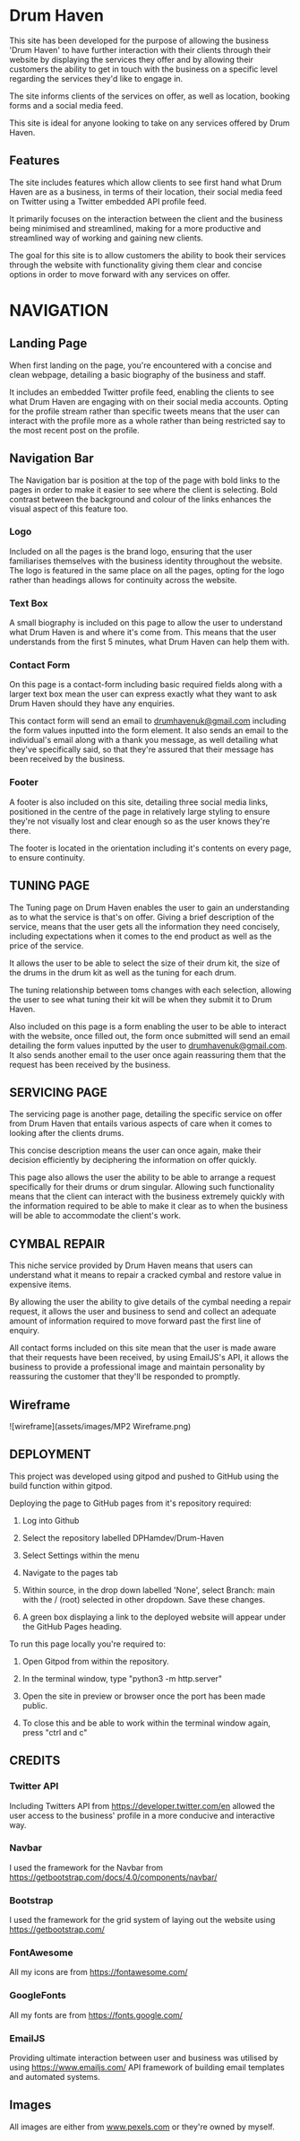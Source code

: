 # Drum Haven



This site has been developed for the purpose of allowing the business 'Drum Haven' to have further interaction with their clients through their website by displaying the services they offer and by allowing their customers the ability to get in touch with the business on a specific level regarding the services they'd like to engage in. 



The site informs clients of the services on offer, as well as location, booking forms and a social media feed. 



This site is ideal for anyone looking to take on any services offered by Drum Haven. 



## Features



The site includes features which allow clients to see first hand what Drum Haven are as a business, in terms of their location, their social media feed on Twitter using a Twitter embedded API profile feed. 



It primarily focuses on the interaction between the client and the business being minimised and streamlined, making for a more productive and streamlined way of working and gaining new clients. 



The goal for this site is to allow customers the ability to book their services through the website with functionality giving them clear and concise options in order to move forward with any services on offer. 



# NAVIGATION



## Landing Page



When first landing on the page, you're encountered with a concise and clean webpage, detailing a basic biography of the business and staff.



It includes an embedded Twitter profile feed, enabling the clients to see what Drum Haven are engaging with on their social media accounts. Opting for the profile stream rather than specific tweets means that the user can interact with the profile more as a whole rather than being restricted say to the most recent post on the profile. 



## Navigation Bar



The Navigation bar is position at the top of the page with bold links to the pages in order to make it easier to see where the client is selecting. Bold contrast between the background and colour of the links enhances the visual aspect of this feature too. 



### Logo



Included on all the pages is the brand logo, ensuring that the user familiarises themselves with the business identity throughout the website. The logo is featured in the same place on all the pages, opting for the logo rather than headings allows for continuity across the website. 



### Text Box



A small biography is included on this page to allow the user to understand what Drum Haven is and where it's come from. This means that the user understands from the first 5 minutes, what Drum Haven can help them with. 



### Contact Form



On this page is a contact-form including basic required fields along with a larger text box mean the user can express exactly what they want to ask Drum Haven should they have any enquiries. 



This contact form will send an email to drumhavenuk@gmail.com including the form values inputted into the form element. It also sends an email to the individual's email along with a thank you message, as well detailing what they've specifically said, so that they're assured that their message has been received by the business. 




### Footer



A footer is also included on this site, detailing three social media links, positioned in the centre of the page in relatively large styling to ensure they're not visually lost and clear enough so as the user knows they're there. 



The footer is located in the orientation including it's contents on every page, to ensure continuity. 





## TUNING PAGE



The Tuning page on Drum Haven enables the user to gain an understanding as to what the service is that's on offer. Giving a brief description of the service, means that the user gets all the information they need concisely, including expectations when it comes to the end product as well as the price of the service. 

It allows the user to be able to select the size of their drum kit, the size of the drums in the drum kit as well as the tuning for each drum. 

The tuning relationship between toms changes with each selection, allowing the user to see what tuning their kit will be when they submit it to Drum Haven. 


Also included on this page is a form enabling the user to be able to interact with the website, once filled out, the form once submitted will send an email detailing the form values inputted by the user to drumhavenuk@gmail.com. It also sends another email to the user once again reassuring them that the request has been received by the business. 



## SERVICING PAGE


The servicing page is another page, detailing the specific service on offer from Drum Haven that entails various aspects of care when it comes to looking after the clients drums. 


This concise description means the user can once again, make their decision efficiently by deciphering the information on offer quickly.

This page also allows the user the ability to be able to arrange a request specifically for their drums or drum singular. Allowing such functionality means that the client can interact with the business extremely quickly with the information required to be able to make it clear as to when the business will be able to accommodate the client's work. 



## CYMBAL REPAIR


This niche service provided by Drum Haven means that users can understand what it means to repair a cracked cymbal and restore value in expensive items. 


By allowing the user the ability to give details of the cymbal needing a repair request, it allows the user and business to send and collect an adequate amount of information required to move forward past the first line of enquiry. 



All contact forms included on this site mean that the user is made aware that their requests have been received, by using EmailJS's API, it allows the business to provide a professional image and maintain personality by reassuring the customer that they'll be responded to promptly. 

## Wireframe

![wireframe](assets/images/MP2 Wireframe.png)


## DEPLOYMENT


This project was developed using gitpod and pushed to GitHub using the build function within gitpod.

Deploying the page to GitHub pages from it's repository required:

1. Log into Github

2. Select the repository labelled DPHamdev/Drum-Haven

3. Select Settings within the menu

4. Navigate to the pages tab

5. Within source, in the drop down labelled 'None', select Branch: main with the / (root) selected in other dropdown. Save these changes.

6. A green box displaying a link to the deployed website will appear under the GitHub Pages heading.

To run this page locally you're required to:

1. Open Gitpod from within the repository.

2. In the terminal window, type "python3 -m http.server"

3. Open the site in preview or browser once the port has been made public.

4. To close this and be able to work within the terminal window again, press "ctrl and c"



## CREDITS


### Twitter API

Including Twitters API from https://developer.twitter.com/en allowed the user access to the business' profile in a more conducive and interactive way. 



### Navbar

I used the framework for the Navbar from https://getbootstrap.com/docs/4.0/components/navbar/ 



### Bootstrap

I used the framework for the grid system of laying out the website using https://getbootstrap.com/ 



### FontAwesome

All my icons are from https://fontawesome.com/



### GoogleFonts

All my fonts are from https://fonts.google.com/ 



### EmailJS


Providing ultimate interaction between user and business was utilised by using https://www.emailjs.com/ API framework of building email templates and automated systems. 



## Images

All images are either from www.pexels.com or they're owned by myself. 